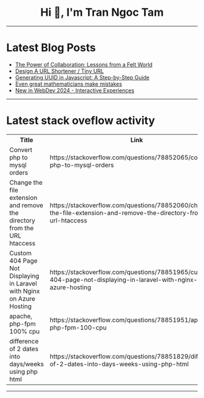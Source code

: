 <h1 align="center">Hi 👋, I'm Tran Ngoc Tam</h1>

---

# Latest Blog Posts 
<!-- BLOG-POST-LIST:START -->
- [The Power of Collaboration: Lessons from a Felt World](https://dev.to/dipakahirav/the-power-of-collaboration-lessons-from-a-felt-world-447j)
- [Design A URL Shortener / Tiny URL](https://dev.to/zeeshanali0704/design-a-url-shortner-tiny-url-4cb5)
- [Generating UUID in Javascript: A Step-by-Step Guide](https://dev.to/arsalanmeee/generating-uuid-in-javascript-a-step-by-step-guide-3n6l)
- [Even great mathematicians make mistakes](https://dev.to/anogneva/even-great-mathematicians-make-mistakes-4fi1)
- [New in WebDev 2024 - Interactive Experiences](https://dev.to/hugaidas/new-in-webdev-2024-interactive-experiences-25c4)
<!-- BLOG-POST-LIST:END -->

---

# Latest stack oveflow activity
<table>
  <tr><th>Title</th><th>Link</th></tr>
  <!-- STACKOVERFLOW:START --><tr><td>Convert php to mysql orders</td><td>https://stackoverflow.com/questions/78852065/convert-php-to-mysql-orders</td></tr><tr><td>Change the file extension and remove the directory from the URL htaccess</td><td>https://stackoverflow.com/questions/78852060/change-the-file-extension-and-remove-the-directory-from-the-url-htaccess</td></tr><tr><td>Custom 404 Page Not Displaying in Laravel with Nginx on Azure Hosting</td><td>https://stackoverflow.com/questions/78851965/custom-404-page-not-displaying-in-laravel-with-nginx-on-azure-hosting</td></tr><tr><td>apache, php-fpm 100% cpu</td><td>https://stackoverflow.com/questions/78851951/apache-php-fpm-100-cpu</td></tr><tr><td>difference of 2 dates into days/weeks using php html</td><td>https://stackoverflow.com/questions/78851829/difference-of-2-dates-into-days-weeks-using-php-html</td></tr><!-- STACKOVERFLOW:END -->
</table>

---


